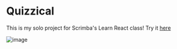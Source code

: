 # Quizzical

This is my solo project for Scrimba's Learn React class! Try it [here](https://quizzical-5uv.pages.dev/)

![image](https://github.com/user-attachments/assets/d01ebc4e-b723-411d-9c4f-703c66e90f5a)
